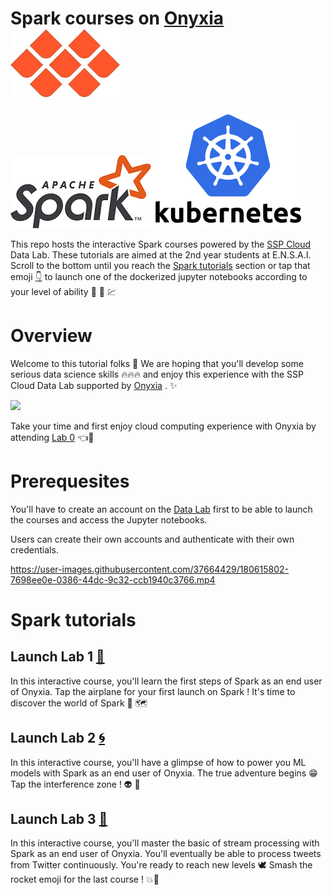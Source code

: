 # Spark courses on [Onyxia](https://www.onyxia.sh/)           [![](First-steps-with-cloud-computing/img/Onyxia.png)](https://www.onyxia.sh/) 
[![](First-steps-with-cloud-computing/img/Apache_Spark_logo.png)](https://spark.apache.org/)  [![](First-steps-with-cloud-computing/img/kuberneteslogo.png)](https://kubernetes.io/docs/home/)

This repo hosts the interactive Spark courses powered by the [SSP Cloud](https://datalab.sspcloud.fr/home) Data Lab. These tutorials are aimed at the 2nd year students at E.N.S.A.I.
Scroll to the bottom until you reach the [Spark tutorials](#spark-tutorials) section or tap that emoji [:point_down:](#spark-tutorials) to launch one of the dockerized jupyter notebooks according to your level of ability :mechanical_arm: :brain: :chart:

# Overview

Welcome to this tutorial folks :rainbow: 
We are hoping that you'll develop some serious data science skills :fire::fire::fire:  and enjoy this experience with the SSP Cloud Data Lab supported by [Onyxia](https://github.com/InseeFrLab/onyxia-web) . :sparkles:

[![](https://user-images.githubusercontent.com/37664429/180615611-708972a5-0d61-480b-9e93-4f1c87005168.gif)](https://datalab.sspcloud.fr/catalog/inseefrlab-helm-charts-datascience)

Take your time and first enjoy cloud computing experience with Onyxia by attending [Lab 0](https://github.com/TheAIWizard/Hands-on-Spark-Lab/blob/main/First-steps-with-cloud-computing/First-steps-with-cloud-computing.md) :point_left::seat: 

# Prerequesites

You'll have to create an account on the [Data Lab](https://datalab.sspcloud.fr/home) first to be able to launch the courses and access the Jupyter notebooks.

Users can create their own accounts and authenticate with their own credentials.

https://user-images.githubusercontent.com/37664429/180615802-7698ee0e-0386-44dc-9c32-ccb1940c3766.mp4

# Spark tutorials

## Launch Lab 1 [:flight_departure:](https://datalab.sspcloud.fr/launcher/inseefrlab-helm-charts-datascience/jupyter?autoLaunch=true&kubernetes.role=%C2%ABadmin%C2%BB&init.personalInit=%C2%ABhttps%3A%2F%2Fraw.githubusercontent.com%2FTheAIWizard%2FHands-on-Spark-Lab%2Fmain%2Finit_jupyter_lab_1.sh%C2%BB&security.allowlist.enabled=false&spark.sparkui=true) 

In this interactive course, you'll learn the first steps of Spark as an end user of Onyxia.
Tap the airplane for your first launch on Spark ! It's time to discover the world of Spark :sparkling_heart: :world_map:

## Launch Lab 2 [:cyclone:](https://datalab.sspcloud.fr/launcher/inseefrlab-helm-charts-datascience/jupyter?autoLaunch=true&kubernetes.role=%C2%ABadmin%C2%BB&init.personalInit=%C2%ABhttps%3A%2F%2Fraw.githubusercontent.com%2FTheAIWizard%2FHands-on-Spark-Lab%2Fmain%2Finit_jupyter_lab_2.sh%C2%BB&security.allowlist.enabled=false&spark.sparkui=true) 

In this interactive course, you'll have a glimpse of how to power you ML models with Spark as an end user of Onyxia.
The true adventure begins :grin: Tap the interference zone ! :alien: :robot:

## Launch Lab 3 [:rocket:](https://datalab.sspcloud.fr/launcher/inseefrlab-helm-charts-datascience/jupyter?autoLaunch=true&kubernetes.role=%C2%ABadmin%C2%BB&init.personalInit=%C2%ABhttps%3A%2F%2Fraw.githubusercontent.com%2FTheAIWizard%2FHands-on-Spark-Lab%2Fmain%2Finit_jupyter_lab_3.sh%C2%BB&security.allowlist.enabled=false&spark.sparkui=true) 

In this interactive course, you'll master the basic of stream processing with Spark as an end user of Onyxia.
You'll eventually be able to process tweets from Twitter continuously.
You're ready to reach new levels :dove: Smash the rocket emoji for the last course ! :boom::100:
